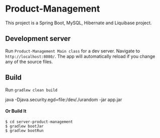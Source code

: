 # Product-Management

This project is a Spring Boot, MySQL, Hibernate and Liquibase project.

## Development server

Run `Product-Management Main class` for a dev server. Navigate to `http://localhost:8080/`. The app will automatically reload if you change any of the source files.

## Build

Run `gradlew clean build`

java -Djava.security.egd=file:/dev/./urandom -jar app.jar

#### Or Build It
   
```
$ cd server-product-management
$ gradlew bootJar
$ gradlew bootRun
```
